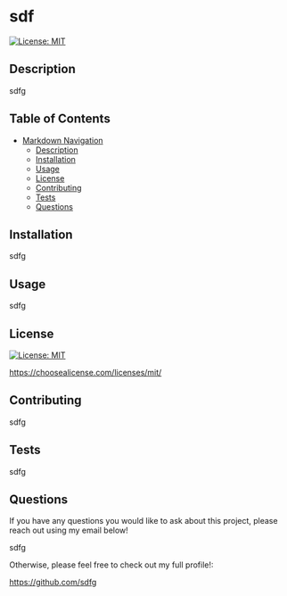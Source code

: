 # sdf
[![License: MIT](https://img.shields.io/badge/License-MIT-yellow.svg)](https://opensource.org/licenses/MIT)

      
## Description
sdfg
        
## Table of Contents
    
- [Markdown Navigation](#markdown-navigation)
     - [Description](#description)
    - [Installation](#installation)
    - [Usage](#usage)
    - [License](#license)
    - [Contributing](#contributing)
    - [Tests](#test)
    - [Questions](#questions)
        
        
## Installation
sdfg
        
## Usage
sdfg
        
## License
[![License: MIT](https://img.shields.io/badge/License-MIT-yellow.svg)](https://opensource.org/licenses/MIT)

https://choosealicense.com/licenses/mit/
        
## Contributing
sdfg
        
## Tests
sdfg
        
## Questions
If you have any questions you would like to ask about this project, please reach out using my email below!

sdfg
     
Otherwise, please feel free to check out my full profile!:

https://github.com/sdfg 
  
  